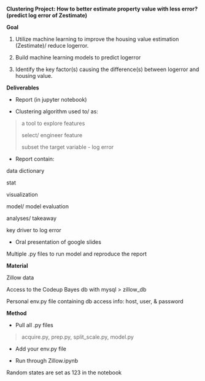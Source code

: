 **Clustering Project: How to better estimate property value with less error? (predict log error of Zestimate)**

**Goal**

1. Utilize machine learning to improve the housing value estimation (Zestimate)/ reduce logerror.

2. Build machine learning models to predict logerror

3. Identify the key factor(s) causing the difference(s) between logerror and housing value.

**Deliverables**

- Report (in jupyter notebook)

- Clustering algorithm used to/ as:

> a tool to explore features
>
> select/ engineer feature
>
> subset the target variable - log error

- Report contain:

data dictionary

stat 

visualization 

model/ model evaluation

analyses/ takeaway

key driver to log error

- Oral presentation of google slides

Multiple .py files to run model and reproduce the report

**Material**

Zillow data

Access to the Codeup Bayes db with mysql > zillow_db

Personal env.py file containing db access info: host, user, & password

**Method**

- Pull all .py files

> acquire.py, prep.py, split_scale.py, model.py

- Add your env.py file

- Run through Zillow.ipynb

Random states are set as 123 in the notebook
